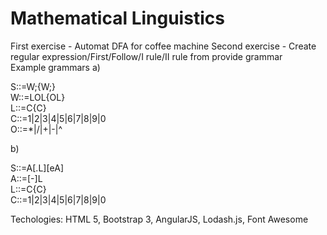 # Mathematical Linguistics
First exercise - Automat DFA for coffee machine
Second exercise - Create regular expression/First/Follow/I rule/II rule from provide grammar  
Example grammars
a)  
  
S::=W;{W;}  
W::=LOL{OL}  
L::=C{C}  
C::=1|2|3|4|5|6|7|8|9|0  
O::=*|/|+|-|^  
  
  
b)   
  
S::=A[.L][eA]  
A::=[-]L  
L::=C{C}  
C::=1|2|3|4|5|6|7|8|9|0  
  
  
Techologies: HTML 5, Bootstrap 3, AngularJS, Lodash.js, Font Awesome